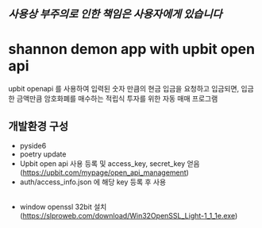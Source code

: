 ## *사용상 부주의로 인한 책임은 사용자에게 있습니다*

# shannon demon app with upbit open api 
upbit openapi 를 사용하여 
입력된 숫자 만큼의 현금 입금을 요청하고
입금되면, 입금한 금액만큼 암호화폐를 매수하는
적립식 투자를 위한 자동 매매 프로그램

## 개발환경 구성 
- pyside6
- poetry update
- Upbit open api 사용 등록 및 access_key, secret_key 얻음 (https://upbit.com/mypage/open_api_management)
- auth/access_info.json 에 해당 key 등록 후 사용

## 
- window openssl 32bit 설치 (https://slproweb.com/download/Win32OpenSSL_Light-1_1_1e.exe)

